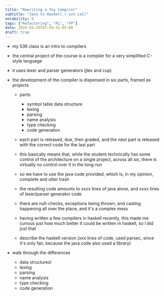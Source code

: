 ```yaml
---
title: "Rewriting a Toy Compiler"
subtitle: "Java to Haskell (-xx% LoC)"
notability: 6
tags: ["Refactoring", "PL", "FP"]
date: 2024-04-25T07:59:41-05:00
draft: true
---
```


- my 536 class is an intro to compilers
- the central project of the course is a compiler for a very simplified C-style language
- it uses lexer and parser generators (jlex and cup)
- the development of the compiler is dispensed in six parts, framed as projects
    - parts:
        - symbol table data structure
        - lexing
        - parsing
        - name analysis
        - type checking
        - code generation
    - each part is released, due, then graded, and the next part is released with the correct code for the last part
    - this basically means that, while the student technically has some control of the architecture on a single project, across all six, there is virtually no control over it in the long-run
    - so we have to use the java code provided, which is, in my opinion, complete and utter trash
    - the resulting code amounts to xxxx lines of java alone, and xxxx lines of lexer/parser generator code
    - there are null-checks, exceptions being thrown, and casting happening all over the place, and it's a complex mess
    - having written a few compilers in haskell recently, this made me curious just how much better it could be written in haskell, so I did just that

    - describe the haskell version (xxx lines of code, used parsec, since it's only fair, because the java code also used a library)

- walk through the differences
    - data structures!
    - lexing
    - parsing
    - name analysis
    - type checking
    - code generation
